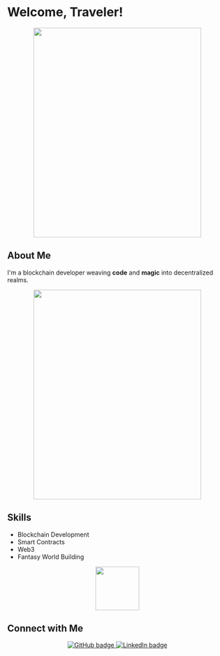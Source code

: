 # Welcome, Traveler!

<p align="center">
  <img src="https://media.giphy.com/media/Jd3DUUfoSZ2q5hMzq3/giphy.gif" width="384" height="480">
</p>

## About Me

I'm a blockchain developer weaving **code** and **magic** into decentralized realms.

<p align="center">
  <img src="https://media.giphy.com/media/Jd3DUUfoSZ2q5hMzq3/giphy.gif" width="384" height="480">
</p>

## Skills

- Blockchain Development
- Smart Contracts
- Web3
- Fantasy World Building

<p align="center">
  <img src="https://media.giphy.com/media/5ndklThG9vUUdTmgMn/giphy.gif" width="100" height="100">
</p>

## Connect with Me

<p align="center">
  <a href="https://github.com/yourusername">
    <img src="https://img.shields.io/badge/GitHub-100000?style=for-the-badge&logo=github&logoColor=white" alt="GitHub badge">
  </a>
  <a href="https://linkedin.com/in/yourusername">
    <img src="https://img.shields.io/badge/LinkedIn-0077B5?style=for-the-badge&logo=linkedin&logoColor=white" alt="LinkedIn badge">
  </a>
</p>
